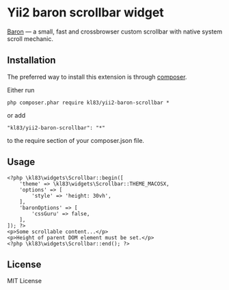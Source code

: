 # Yii2 baron scrollbar widget
[Baron](https://github.com/Diokuz/baron) — a small, fast and crossbrowser custom scrollbar with native system scroll mechanic.


## Installation
The preferred way to install this extension is through [composer](https://getcomposer.org/).

Either run
~~~
php composer.phar require kl83/yii2-baron-scrollbar *
~~~
or add
~~~
"kl83/yii2-baron-scrollbar": "*"
~~~
to the require section of your composer.json file.

## Usage
~~~
<?php \kl83\widgets\Scrollbar::begin([
    'theme' => \kl83\widgets\Scrollbar::THEME_MACOSX,
    'options' => [
        'style' => 'height: 30vh',
    ],
    'baronOptions' => [
        'cssGuru' => false,
    ],
]); ?>
<p>Some scrollable content...</p>
<p>Height of parent DOM element must be set.</p>
<?php \kl83\widgets\Scrollbar::end(); ?>
~~~

## License
MIT License